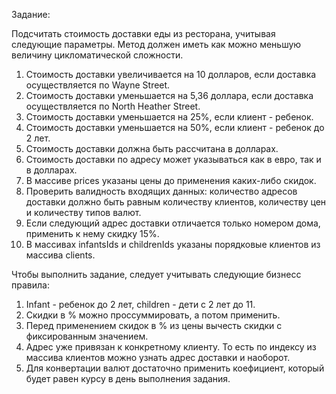 ﻿Задание:

Подсчитать стоимость доставки еды из ресторана, учитывая следующие параметры. Метод должен иметь как можно меньшую величину цикломатической сложности.

1. Стоимость доставки увеличивается на 10 долларов, если доставка осуществляется по Wayne Street.
2. Стоимость доставки уменьшается на 5,36 доллара, если доставка осуществляется по North Heather Street.
3. Стоимость доставки уменьшается на 25%, если клиент - ребенок.
4. Стоимость доставки уменьшается на 50%, если клиент - ребенок до 2 лет.
5. Стоимость доставки должна быть рассчитана в долларах.
6. Стоимость доставки по адресу может указываться как в евро, так и в долларах.
7. В массиве prices указаны цены до применения каких-либо скидок.
8. Проверить валидность входящих данных: количество адресов доставки должно быть равным количеству клиентов, количеству цен и количеству типов валют.
9. Если следующий адрес доставки отличается только номером дома, применить к нему скидку 15%.
10. В массивах infantsIds и childrenIds указаны порядковые клиентов из массива clients.


Чтобы выполнить задание, следует учитывать следующие бизнесс правила:
1. Infant - ребенок до 2 лет, children - дети с 2 лет до 11. 
2. Скидки в % можно проссуммировать, а потом применить. 
3. Перед применением скидок в % из цены вычесть скидки с фиксированным значением.
4. Адрес уже привязан к конкретному клиенту. То есть по индексу из массива клиентов можно узнать адрес доставки и наоборот.
5. Для конвертации валют достаточно применить коефициент, который будет равен курсу в день выполнения задания. 
